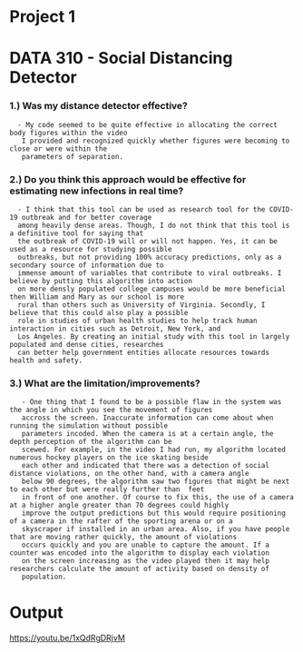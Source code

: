 # Project 1
# DATA 310 - Social Distancing Detector

### 1.) Was my distance detector effective?

      - My code seemed to be quite effective in allocating the correct body figures within the video
       I provided and recognized quickly whether figures were becoming to close or were within the 
       parameters of separation.
       
### 2.) Do you think this approach would be effective for estimating new infections in real time?

      - I think that this tool can be used as research tool for the COVID-19 outbreak and for better coverage
      among heavily dense areas. Though, I do not think that this tool is a definitive tool for saying that 
      the outbreak of COVID-19 will or will not happen. Yes, it can be used as a resource for studying possible 
      outbreaks, but not providing 100% accuracy predictions, only as a secondary source of information due to
      immense amount of variables that contribute to viral outbreaks. I believe by putting this algorithm into action
      on more densly populated college campuses would be more beneficial then William and Mary as our school is more 
      rural than others such as University of Virginia. Secondly, I believe that this could also play a possible
      role in studies of urban health studies to help track human interaction in cities such as Detroit, New York, and
      Los Angeles. By creating an initial study with this tool in largely populated and dense cities, researches
      can better help government entities allocate resources towards health and safety.
      
### 3.) What are the limitation/improvements?
       
       - One thing that I found to be a possible flaw in the system was the angle in which you see the movement of figures
       accross the screen. Inaccurate information can come about when running the simulation without possible 
       parameters incoded. When the camera is at a certain angle, the depth perception of the algorithm can be 
       scewed. For example, in the video I had run, my algorithm located numerous hockey players on the ice skating beside
       each other and indicated that there was a detection of social distance violations, on the other hand, with a camera angle
       below 90 degrees, the algorithm saw two figures that might be next to each other but were really further than  feet
       in front of one another. Of course to fix this, the use of a camera at a higher angle greater than 70 degrees could highly
       improve the output predictions but this would require positioning of a camera in the rafter of the sporting arena or on a 
       skyscraper if installed in an urban area. Also, if you have people that are moving rather quickly, the amount of violations 
       occurs quickly and you are unable to capture the amount. If a counter was encoded into the algorithm to display each violation
       on the screen increasing as the video played then it may help researchers calculate the amount of activity based on density of 
       population. 
       
# Output

https://youtu.be/1xQdRgDRjvM
 
